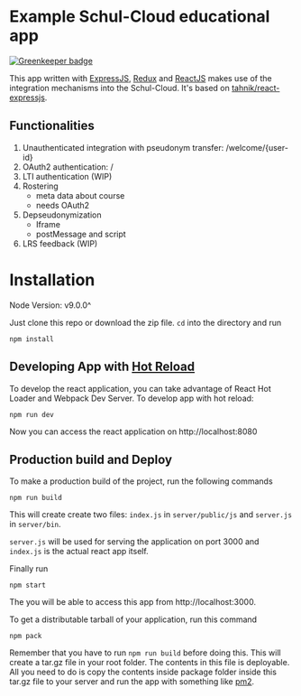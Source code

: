 # Example Schul-Cloud educational app

[![Greenkeeper badge](https://badges.greenkeeper.io/schul-cloud/example-educational-app.svg)](https://greenkeeper.io/)

This app written with [ExpressJS], [Redux] and [ReactJS] makes use of the integration mechanisms into the Schul-Cloud. It's based on [tahnik/react-expressjs](https://github.com/tahnik/react-expressjs).

## Functionalities
1. Unauthenticated integration with pseudonym transfer: /welcome/{user-id}
2. OAuth2 authentication: /
3. LTI authentication (WIP)
4. Rostering
    * meta data about course
    * needs OAuth2
5. Depseudonymization
    * Iframe
    * postMessage and script
6. LRS feedback (WIP)

# Installation

Node Version: v9.0.0^

Just clone this repo or download the zip file. `cd` into the directory and run

    npm install

## Developing App with [Hot Reload]
To develop the react application, you can take advantage of React Hot Loader and Webpack Dev Server. To develop app with hot reload:

    npm run dev

Now you can access the react application on http://localhost:8080

## Production build and Deploy
To make a production build of the project, run the following commands

    npm run build
  
This will create create two files: `index.js` in `server/public/js` and `server.js` in `server/bin`.

`server.js` will be used for serving the application on port 3000 and `index.js` is the actual react app itself.

Finally run

    npm start

The you will be able to access this app from http://localhost:3000.

To get a distributable tarball of your application, run this command

    npm pack

Remember that you have to run `npm run build` before doing this. This will create a tar.gz file in your root folder. The contents in this file is deployable. All you need to do is copy the contents inside package folder inside this tar.gz file to your server and run the app with something like [pm2].


[ReactJS]: <https://facebook.github.io/react/>
[Babel]: <https://babeljs.io/>
[Webpack]: <https://webpack.github.io/>
[React Router v4]: <https://reacttraining.com/react-router/>
[Hot Reload]: <https://stackoverflow.com/questions/41428954>
[ExpressJS]: <http://expressjs.com/>
[Redux]: <http://redux.js.org/>
[pm2]: <https://github.com/Unitech/pm2>
[article]: <https://medium.com/@tahnik.mstsn/reactjs-expressjs-with-hot-reloading-and-server-side-rendering-901a01ea2711>
